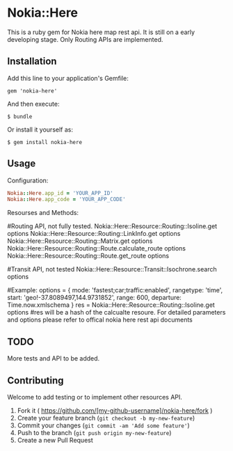 # Nokia::Here

This is a ruby gem for Nokia here map rest api. It is still on a early developing stage. Only Routing APIs are implemented.

## Installation

Add this line to your application's Gemfile:

    gem 'nokia-here'

And then execute:

    $ bundle

Or install it yourself as:

    $ gem install nokia-here

## Usage
Configuration:
```ruby
Nokia::Here.app_id = 'YOUR_APP_ID'
Nokia::Here.app_code = 'YOUR_APP_CODE'
```
Resourses and Methods:

#Routing API, not fully tested.
Nokia::Here::Resource::Routing::Isoline.get options
Nokia::Here::Resource::Routing::LinkInfo.get options
Nokia::Here::Resource::Routing::Matrix.get options
Nokia::Here::Resource::Routing::Route.calculate_route options
Nokia::Here::Resource::Routing::Route.get_route options

#Transit API, not tested
Nokia::Here::Resource::Transit::Isochrone.search options

#Example:
options = {
    mode: 'fastest;car;traffic:enabled',
    rangetype: 'time',
    start: 'geo!-37.8089497,144.9731852',
    range: 600,
    departure: Time.now.xmlschema
  }
res = Nokia::Here::Resource::Routing::Isoline.get options
#res will be a hash of the calcualte resoure.
  For detailed parameters and options please refer to offical nokia here rest api documents


## TODO
More tests and API to be added.

## Contributing

Welcome to add testing or to implement other resources API.

1. Fork it ( https://github.com/[my-github-username]/nokia-here/fork )
2. Create your feature branch (`git checkout -b my-new-feature`)
3. Commit your changes (`git commit -am 'Add some feature'`)
4. Push to the branch (`git push origin my-new-feature`)
5. Create a new Pull Request
